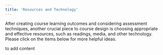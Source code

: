 ```yaml
---
title: 'Resources and Technology'
---
```



After creating course learning outcomes and considering assessment techniques, another crucial piece to course design is choosing appropriate and effective resources, such as readings, media, and other technology.  Please click on the items below for more helpful ideas.

to add content
